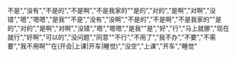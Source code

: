 不是","没有","不是的","不是啊","不是我家的""是的","对的","是啊","对啊","没错","嗯","嗯嗯","是我""不是","没有","没啊","不是的","不是啊","不是我家的""是的","对的","是啊","对啊","没错","嗯","嗯嗯","是我""是","好","行","马上就挪","现在就行","好啊","可以的","没问题","同意""不行","不用了","我不办","不要","不需要","我不用啊""在(开会|上课|开车|睡觉)","没空","上课","开车","睡觉"
